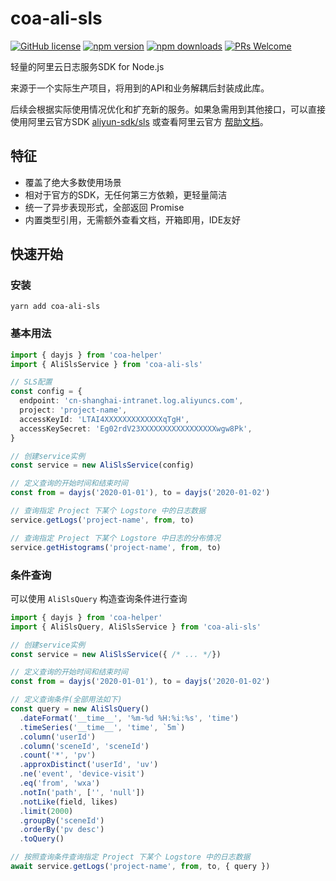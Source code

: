 # coa-ali-sls

[![GitHub license](https://img.shields.io/badge/license-MIT-green.svg?style=flat-square)](LICENSE)
[![npm version](https://img.shields.io/npm/v/coa-ali-sls.svg?style=flat-square)](https://www.npmjs.org/package/coa-ali-sls)
[![npm downloads](https://img.shields.io/npm/dm/coa-ali-sls.svg?style=flat-square)](http://npm-stat.com/charts.html?package=coa-ali-sls)
[![PRs Welcome](https://img.shields.io/badge/PRs-welcome-brightgreen.svg?style=flat-square)](https://github.com/coajs/coa-ali-sls/pulls)

轻量的阿里云日志服务SDK for Node.js

来源于一个实际生产项目，将用到的API和业务解耦后封装成此库。

后续会根据实际使用情况优化和扩充新的服务。如果急需用到其他接口，可以直接使用阿里云官方SDK [aliyun-sdk/sls](https://github.com/aliyun-UED/aliyun-sdk-js/tree/master/samples/sls) 或查看阿里云官方 [帮助文档](https://help.aliyun.com/document_detail/141789.html)。

## 特征

- 覆盖了绝大多数使用场景
- 相对于官方的SDK，无任何第三方依赖，更轻量简洁
- 统一了异步表现形式，全部返回 Promise
- 内置类型引用，无需额外查看文档，开箱即用，IDE友好

## 快速开始

### 安装

```shell
yarn add coa-ali-sls
```

### 基本用法

```typescript
import { dayjs } from 'coa-helper'
import { AliSlsService } from 'coa-ali-sls'

// SLS配置
const config = {
  endpoint: 'cn-shanghai-intranet.log.aliyuncs.com',
  project: 'project-name',
  accessKeyId: 'LTAI4XXXXXXXXXXXXXqTgH',
  accessKeySecret: 'Eg02rdV23XXXXXXXXXXXXXXXXXwgw8Pk',
}

// 创建service实例
const service = new AliSlsService(config)

// 定义查询的开始时间和结束时间
const from = dayjs('2020-01-01'), to = dayjs('2020-01-02')

// 查询指定 Project 下某个 Logstore 中的日志数据
service.getLogs('project-name', from, to)

// 查询指定 Project 下某个 Logstore 中日志的分布情况
service.getHistograms('project-name', from, to)
```

### 条件查询

可以使用 `AliSlsQuery` 构造查询条件进行查询

```typescript
import { dayjs } from 'coa-helper'
import { AliSlsQuery, AliSlsService } from 'coa-ali-sls'

// 创建service实例
const service = new AliSlsService({ /* ... */})

// 定义查询的开始时间和结束时间
const from = dayjs('2020-01-01'), to = dayjs('2020-01-02')

// 定义查询条件(全部用法如下)
const query = new AliSlsQuery()
  .dateFormat('__time__', '%m-%d %H:%i:%s', 'time')
  .timeSeries('__time__', 'time', `5m`)
  .column('userId')
  .column('sceneId', 'sceneId')
  .count('*', 'pv')
  .approxDistinct('userId', 'uv')
  .ne('event', 'device-visit')
  .eq('from', 'wxa')
  .notIn('path', ['', 'null'])
  .notLike(field, likes)
  .limit(2000)
  .groupBy('sceneId')
  .orderBy('pv desc')
  .toQuery()

// 按照查询条件查询指定 Project 下某个 Logstore 中的日志数据
await service.getLogs('project-name', from, to, { query })
```
